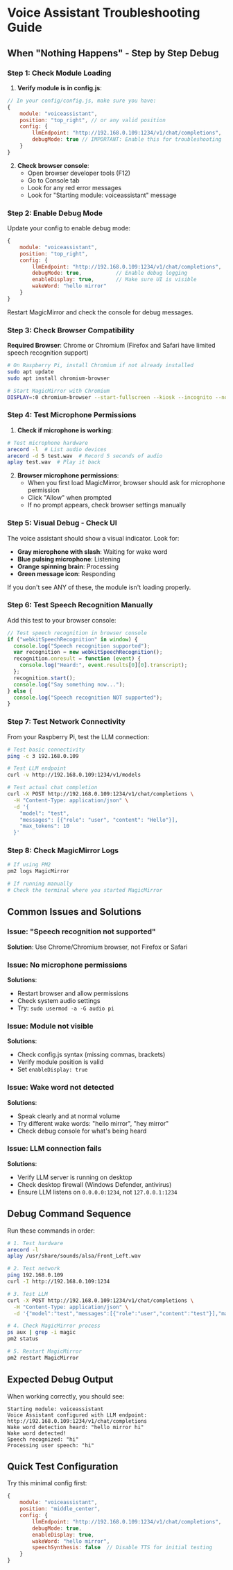 # Voice Assistant Troubleshooting Guide

## When "Nothing Happens" - Step by Step Debug

### Step 1: Check Module Loading

1. **Verify module is in config.js**:

```javascript
// In your config/config.js, make sure you have:
{
    module: "voiceassistant",
    position: "top_right", // or any valid position
    config: {
        llmEndpoint: "http://192.168.0.109:1234/v1/chat/completions",
        debugMode: true // IMPORTANT: Enable this for troubleshooting
    }
}
```

2. **Check browser console**:
   - Open browser developer tools (F12)
   - Go to Console tab
   - Look for any red error messages
   - Look for "Starting module: voiceassistant" message

### Step 2: Enable Debug Mode

Update your config to enable debug mode:

```javascript
{
    module: "voiceassistant",
    position: "top_right",
    config: {
        llmEndpoint: "http://192.168.0.109:1234/v1/chat/completions",
        debugMode: true,           // Enable debug logging
        enableDisplay: true,       // Make sure UI is visible
        wakeWord: "hello mirror"
    }
}
```

Restart MagicMirror and check the console for debug messages.

### Step 3: Check Browser Compatibility

**Required Browser**: Chrome or Chromium (Firefox and Safari have limited speech recognition support)

```bash
# On Raspberry Pi, install Chromium if not already installed
sudo apt update
sudo apt install chromium-browser

# Start MagicMirror with Chromium
DISPLAY=:0 chromium-browser --start-fullscreen --kiosk --incognito --noerrdialogs --disable-translate --no-first-run --fast --fast-start --disable-infobars --disable-features=TranslateUI --disk-cache-dir=/dev/null --overscroll-history-navigation=0 --disable-pinch --autoplay-policy=no-user-gesture-required http://localhost:8080
```

### Step 4: Test Microphone Permissions

1. **Check if microphone is working**:

```bash
# Test microphone hardware
arecord -l  # List audio devices
arecord -d 5 test.wav  # Record 5 seconds of audio
aplay test.wav  # Play it back
```

2. **Browser microphone permissions**:
   - When you first load MagicMirror, browser should ask for microphone permission
   - Click "Allow" when prompted
   - If no prompt appears, check browser settings manually

### Step 5: Visual Debug - Check UI

The voice assistant should show a visual indicator. Look for:

- **Gray microphone with slash**: Waiting for wake word
- **Blue pulsing microphone**: Listening
- **Orange spinning brain**: Processing
- **Green message icon**: Responding

If you don't see ANY of these, the module isn't loading properly.

### Step 6: Test Speech Recognition Manually

Add this test to your browser console:

```javascript
// Test speech recognition in browser console
if ("webkitSpeechRecognition" in window) {
  console.log("Speech recognition supported");
  var recognition = new webkitSpeechRecognition();
  recognition.onresult = function (event) {
    console.log("Heard:", event.results[0][0].transcript);
  };
  recognition.start();
  console.log("Say something now...");
} else {
  console.log("Speech recognition NOT supported");
}
```

### Step 7: Test Network Connectivity

From your Raspberry Pi, test the LLM connection:

```bash
# Test basic connectivity
ping -c 3 192.168.0.109

# Test LLM endpoint
curl -v http://192.168.0.109:1234/v1/models

# Test actual chat completion
curl -X POST http://192.168.0.109:1234/v1/chat/completions \
  -H "Content-Type: application/json" \
  -d '{
    "model": "test",
    "messages": [{"role": "user", "content": "Hello"}],
    "max_tokens": 10
  }'
```

### Step 8: Check MagicMirror Logs

```bash
# If using PM2
pm2 logs MagicMirror

# If running manually
# Check the terminal where you started MagicMirror
```

## Common Issues and Solutions

### Issue: "Speech recognition not supported"

**Solution**: Use Chrome/Chromium browser, not Firefox or Safari

### Issue: No microphone permissions

**Solutions**:

- Restart browser and allow permissions
- Check system audio settings
- Try: `sudo usermod -a -G audio pi`

### Issue: Module not visible

**Solutions**:

- Check config.js syntax (missing commas, brackets)
- Verify module position is valid
- Set `enableDisplay: true`

### Issue: Wake word not detected

**Solutions**:

- Speak clearly and at normal volume
- Try different wake words: "hello mirror", "hey mirror"
- Check debug console for what's being heard

### Issue: LLM connection fails

**Solutions**:

- Verify LLM server is running on desktop
- Check desktop firewall (Windows Defender, antivirus)
- Ensure LLM listens on `0.0.0.0:1234`, not `127.0.0.1:1234`

## Debug Command Sequence

Run these commands in order:

```bash
# 1. Test hardware
arecord -l
aplay /usr/share/sounds/alsa/Front_Left.wav

# 2. Test network
ping 192.168.0.109
curl -I http://192.168.0.109:1234

# 3. Test LLM
curl -X POST http://192.168.0.109:1234/v1/chat/completions \
  -H "Content-Type: application/json" \
  -d '{"model":"test","messages":[{"role":"user","content":"test"}],"max_tokens":5}'

# 4. Check MagicMirror process
ps aux | grep -i magic
pm2 status

# 5. Restart MagicMirror
pm2 restart MagicMirror
```

## Expected Debug Output

When working correctly, you should see:

```
Starting module: voiceassistant
Voice Assistant configured with LLM endpoint: http://192.168.0.109:1234/v1/chat/completions
Wake word detection heard: "hello mirror hi"
Wake word detected!
Speech recognized: "hi"
Processing user speech: "hi"
```

## Quick Test Configuration

Try this minimal config first:

```javascript
{
    module: "voiceassistant",
    position: "middle_center",
    config: {
        llmEndpoint: "http://192.168.0.109:1234/v1/chat/completions",
        debugMode: true,
        enableDisplay: true,
        wakeWord: "hello mirror",
        speechSynthesis: false  // Disable TTS for initial testing
    }
}
```
